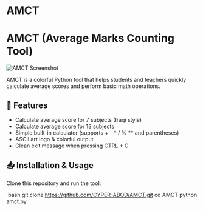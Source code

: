 # AMCT
# AMCT (Average Marks Counting Tool)

![AMCT Screenshot](screenshot.png)

AMCT is a colorful Python tool that helps students and teachers quickly calculate average scores and perform basic math operations.  

## 🔧 Features
- Calculate average score for 7 subjects (Iraqi style)
- Calculate average score for 13 subjects
- Simple built-in calculator (supports + - * / % ** and parentheses)
- ASCII art logo & colorful output
- Clean exit message when pressing CTRL + C

## 📥 Installation & Usage

Clone this repository and run the tool:

`bash
git clone https://github.com/CYPER-ABOD/AMCT.git
cd AMCT
python amct.py
